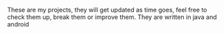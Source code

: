 These are my projects, they will get updated as time goes, feel free to check them up, break them or improve them.
They are written in java and android

